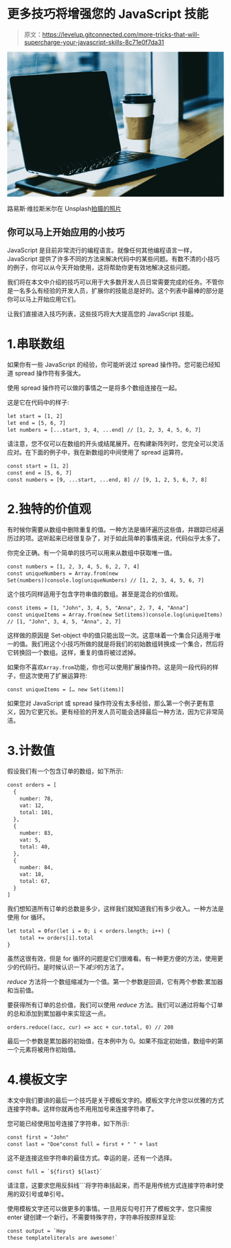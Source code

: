# 更多技巧将增强您的 JavaScript 技能

> 原文：<https://levelup.gitconnected.com/more-tricks-that-will-supercharge-your-javascript-skills-8c71e0f7da31>

![](img/6fa855850efb57577f73eb14ecd81b91.png)

路易斯·维拉斯米尔在 Unsplash[拍摄的照片](https://unsplash.com?utm_source=medium&utm_medium=referral)

## 你可以马上开始应用的小技巧

JavaScript 是目前非常流行的编程语言。就像任何其他编程语言一样，JavaScript 提供了许多不同的方法来解决代码中的某些问题。有数不清的小技巧的例子，你可以从今天开始使用，这将帮助你更有效地解决这些问题。

我们将在本文中介绍的技巧可以用于大多数开发人员日常需要完成的任务。不管你是一名多么有经验的开发人员，扩展你的技能总是好的。这个列表中最棒的部分是你可以马上开始应用它们。

让我们直接进入技巧列表，这些技巧将大大提高您的 JavaScript 技能。

# 1.串联数组

如果你有一些 JavaScript 的经验，你可能听说过 spread 操作符。您可能已经知道 spread 操作符有多强大。

使用 spread 操作符可以做的事情之一是将多个数组连接在一起。

这是它在代码中的样子:

```
let start = [1, 2]
let end = [5, 6, 7]
let numbers = [...start, 3, 4, ...end] // [1, 2, 3, 4, 5, 6, 7]
```

请注意，您不仅可以在数组的开头或结尾展开。在构建新阵列时，您完全可以灵活应对。在下面的例子中，我在新数组的中间使用了 spread 运算符。

```
const start = [1, 2]
const end = [5, 6, 7]
const numbers = [9, ...start, ...end, 8] // [9, 1, 2, 5, 6, 7, 8]
```

# 2.独特的价值观

有时候你需要从数组中删除重复的值。一种方法是循环遍历这些值，并跟踪已经遍历过的项。这听起来已经很复杂了，对于如此简单的事情来说，代码似乎太多了。

你完全正确。有一个简单的技巧可以用来从数组中获取唯一值。

```
const numbers = [1, 2, 3, 4, 5, 6, 2, 7, 4]
const uniqueNumbers = Array.from(new Set(numbers))console.log(uniqueNumbers) // [1, 2, 3, 4, 5, 6, 7]
```

这个技巧同样适用于包含字符串值的数组。甚至是混合的价值观。

```
const items = [1, "John", 3, 4, 5, "Anna", 2, 7, 4, "Anna"]
const uniqueItems = Array.from(new Set(items))console.log(uniqueItems) // [1, "John", 3, 4, 5, "Anna", 2, 7]
```

这样做的原因是 Set-object 中的值只能出现一次。这意味着一个集合只适用于唯一的值。我们用这个小技巧所做的就是将我们的初始数组转换成一个集合，然后将它转换回一个数组。这样，重复的值将被过滤掉。

如果你不喜欢`Array.from`功能，你也可以使用扩展操作符。这是同一段代码的样子，但这次使用了扩展运算符:

```
const uniqueItems = [… new Set(items)]
```

如果您对 JavaScript 或 spread 操作符没有太多经验，那么第一个例子更有意义，因为它更冗长。更有经验的开发人员可能会选择最后一种方法，因为它非常简洁。

# 3.计数值

假设我们有一个包含订单的数组，如下所示:

```
const orders = [
  {
    number: 78,
    vat: 12,
    total: 101,
  },
  {
    number: 83,
    vat: 5,
    total: 40,
  },
  {
    number: 84,
    vat: 18,
    total: 67,
  }
]
```

我们想知道所有订单的总数是多少，这样我们就知道我们有多少收入。一种方法是使用 for 循环。

```
let total = 0for(let i = 0; i < orders.length; i++) {
    total += orders[i].total
}
```

虽然这很有效，但是 for 循环的问题是它们很难看。有一种更方便的方法，使用更少的代码行。是时候认识一下*减少*的方法了。

*reduce* 方法将一个数组缩减为一个值。第一个参数是回调，它有两个参数:累加器和当前值。

要获得所有订单的总价值，我们可以使用 *reduce* 方法。我们可以通过将每个订单的总和添加到累加器中来实现这一点。

```
orders.reduce((acc, cur) => acc + cur.total, 0) // 208
```

最后一个参数是累加器的初始值，在本例中为 0。如果不指定初始值，数组中的第一个元素将被用作初始值。

# 4.模板文字

本文中我们要讲的最后一个技巧是关于模板文字的。模板文字允许您以优雅的方式连接字符串。这样你就再也不用用加号来连接字符串了。

您可能已经使用加号连接了字符串，如下所示:

```
const first = "John"
const last = "Doe"const full = first + " " + last
```

这不是连接这些字符串的最佳方式。幸运的是，还有一个选择。

```
const full = `${first} ${last}`
```

请注意，这要求您用反斜线```将字符串括起来，而不是用传统方式连接字符串时使用的双引号或单引号。

使用模板文字还可以做更多的事情。一旦用反勾号打开了模板文字，您只需按 enter 键创建一个新行。不需要特殊字符，字符串将按原样呈现:

```
const output = `Hey
these templateliterals are awesome!`
```